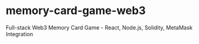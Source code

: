# memory-card-game-web3
Full-stack Web3 Memory Card Game - React, Node.js, Solidity, MetaMask Integration
